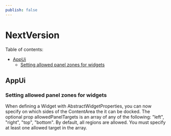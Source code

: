 ```yaml
---
publish: false
---
```

# NextVersion

Table of contents:

- [AppUi](#appui)
  - [Setting allowed panel zones for widgets](#setting-allowed-panel-zones-for-widgets)
## AppUi

### Setting allowed panel zones for widgets

When defining a Widget with AbstractWidgetProperties, you can now specify on which sides of the ContentArea the it can be docked. The optional prop allowedPanelTargets is an array of any of the following: "left", "right", "top", "bottom". By default, all regions are allowed. You must specify at least one allowed target in the array.

